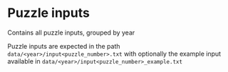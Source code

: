 # Puzzle inputs

Contains all puzzle inputs, grouped by year

Puzzle inputs are expected in the path `data/<year>/input<puzzle_number>.txt`
with optionally the example input available in `data/<year>/input<puzzle_number>_example.txt`
